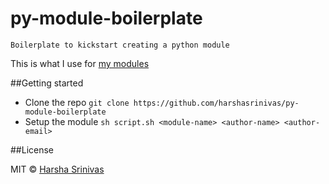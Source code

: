 # py-module-boilerplate

`Boilerplate to kickstart creating a python module`

This is what I use for [my modules](https://github.com/harshasrinivas?tab=repositories)

##Getting started

* Clone the repo `git clone https://github.com/harshasrinivas/py-module-boilerplate`
* Setup the module `sh script.sh <module-name> <author-name> <author-email>`

##License

MIT © [Harsha Srinivas](https://in.linkedin.com/in/harshasrinivas)
